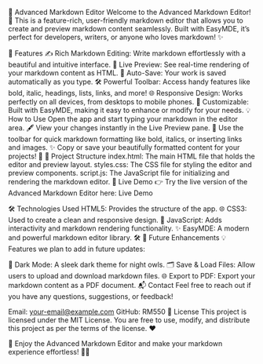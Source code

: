 📝 Advanced Markdown Editor
Welcome to the Advanced Markdown Editor! 🎉
This is a feature-rich, user-friendly markdown editor that allows you to create and preview markdown content seamlessly. Built with EasyMDE, it’s perfect for developers, writers, or anyone who loves markdown! ✨

🌟 Features
✍️ Rich Markdown Editing: Write markdown effortlessly with a beautiful and intuitive interface.
🔄 Live Preview: See real-time rendering of your markdown content as HTML.
💾 Auto-Save: Your work is saved automatically as you type.
🛠️ Powerful Toolbar: Access handy features like bold, italic, headings, lists, links, and more!
🌐 Responsive Design: Works perfectly on all devices, from desktops to mobile phones.
🎨 Customizable: Built with EasyMDE, making it easy to enhance or modify for your needs.
💡 How to Use
Open the app and start typing your markdown in the editor area. 🖋️
View your changes instantly in the Live Preview pane. 🔄
Use the toolbar for quick markdown formatting like bold, italics, or inserting links and images. ✨
Copy or save your beautifully formatted content for your projects! 🚀
📂 Project Structure
index.html: The main HTML file that holds the editor and preview layout.
styles.css: The CSS file for styling the editor and preview components.
script.js: The JavaScript file for initializing and rendering the markdown editor.
🔗 Live Demo
👉 Try the live version of the Advanced Markdown Editor here:
Live Demo

🛠️ Technologies Used
HTML5: Provides the structure of the app. 🌐
CSS3: Used to create a clean and responsive design. 🎨
JavaScript: Adds interactivity and markdown rendering functionality. ✨
EasyMDE: A modern and powerful markdown editor library. 🛠️
🚀 Future Enhancements
💡 Features we plan to add in future updates:

🌈 Dark Mode: A sleek dark theme for night owls.
🗂️ Save & Load Files: Allow users to upload and download markdown files.
🌐 Export to PDF: Export your markdown content as a PDF document.
📬 Contact
Feel free to reach out if you have any questions, suggestions, or feedback!

Email: your-email@example.com
GitHub: RM550
📄 License
This project is licensed under the MIT License.
You are free to use, modify, and distribute this project as per the terms of the license. ❤️

🌟 Enjoy the Advanced Markdown Editor and make your markdown experience effortless! 📝✨

